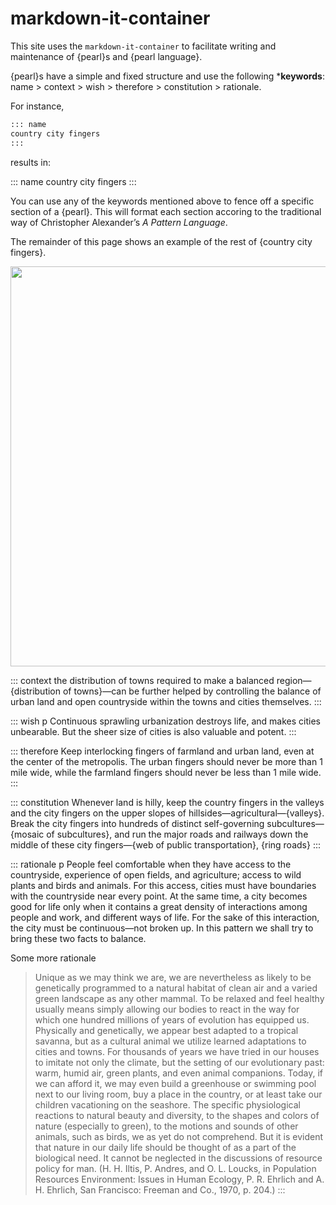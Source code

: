 # markdown-it-container

This site uses the `markdown-it-container` to facilitate writing and maintenance of {pearl}s and {pearl language}.

{pearl}s have a simple and fixed structure and use the following ***keywords**: name > context > wish > therefore > constitution > rationale.

For instance,
~~~md
::: name
country city fingers
:::
~~~
results in:

::: name
country city fingers
:::

You can use any of the keywords mentioned above to fence off a specific section of a {pearl}. This will format each section accoring to the traditional way of Christopher Alexander’s *A Pattern Language*.

The remainder of this page shows an example of the rest of {country city fingers}.

<image class="hero" src="city-country-fingers-urban-main-street.jpg" width=640>


::: context
the distribution of towns required to make a balanced region—{distribution of towns}—can be further helped by controlling the balance of urban land and open countryside within the towns and cities themselves.
:::

::: wish p
Continuous sprawling urbanization destroys life, and makes cities unbearable. But the sheer size of cities is also valuable and potent.
:::

::: therefore
Keep interlocking fingers of farmland and urban land, even at the center of the metropolis. The urban fingers should never be more than 1 mile wide, while the farmland fingers should never be less than 1 mile wide.
:::

::: constitution
Whenever land is hilly, keep the country fingers in the valleys and the city fingers on the upper slopes of hillsides—agricultural—{valleys}. Break the city fingers into hundreds of distinct self-governing subcultures—{mosaic of subcultures}, and run the major roads and railways down the middle of these city fingers—{web of public transportation}, {ring roads}
:::

::: rationale p
People feel comfortable when they have access to the countryside, experience of open fields, and agriculture; access to wild plants and birds and animals. For this access, cities must have boundaries with the countryside near every point. At the same time, a city becomes good for life only when it contains a great density of interactions among people and work, and different ways of life. For the sake of this interaction, the city must be continuous—not broken up. In this pattern we shall try to bring these two facts to balance.

Some more rationale

> Unique as we may think we are, we are nevertheless as likely to be genetically programmed to a natural habitat of clean air and a varied green landscape as any other mammal. To be relaxed and feel healthy usually means simply allowing our bodies to react in the way for which one hundred millions of years of evolution has equipped us. Physically and genetically, we appear best adapted to a tropical savanna, but as a cultural animal we utilize learned adaptations to cities and towns. For thousands of years we have tried in our houses to imitate not only the climate, but the setting of our evolutionary past: warm, humid air, green plants, and even animal companions. Today, if we can afford it, we may even build a greenhouse or swimming pool next to our living room, buy a place in the country, or at least take our children vacationing on the seashore. The specific physiological reactions to natural beauty and diversity, to the shapes and colors of nature (especially to green), to the motions and sounds of other animals, such as birds, we as yet do not comprehend. But it is evident that nature in our daily life should be thought of as a part of the biological need. It cannot be neglected in the discussions of resource policy for man. (H. H. Iltis, P. Andres, and O. L. Loucks, in <publication>Population Resources Environment: Issues in Human Ecology,</publication> P. R. Ehrlich and A. H. Ehrlich, San Francisco: Freeman and Co., 1970, p. 204.)
:::
